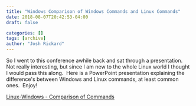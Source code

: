 ```yaml
---
title: "Windows Comparison of Windows Commands and Linux Commands"
date: 2018-08-07T20:42:53-04:00
draft: false

categories: []
tags: [archive]
author: "Josh Rickard"
---
```

So I went to this conference awhile back and sat through a presentation.  Not really interesting, but since I am new to the whole Linux world I thought I would pass this along.  Here is a PowerPoint presentation explaining the difference's between Windows and Linux commands, at least common ones.  Enjoy!

<a href="http://msadministrator.files.wordpress.com/2012/10/linux-windows-comparison-of-commands.pdf">Linux-Windows - Comparison of Commands</a>
